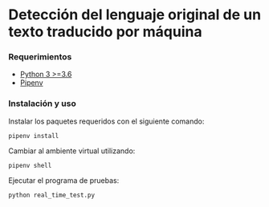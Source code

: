 # Detección del lenguaje original de un texto traducido por máquina

### Requerimientos
* [Python 3 >=3.6](https://www.python.org/)
* [Pipenv](https://pipenv.pypa.io/en/latest/)

### Instalación y uso
Instalar los paquetes requeridos con el siguiente comando:
```console
pipenv install
```

Cambiar al ambiente virtual utilizando:
```console
pipenv shell
```

Ejecutar el programa de pruebas:
```console
python real_time_test.py
```